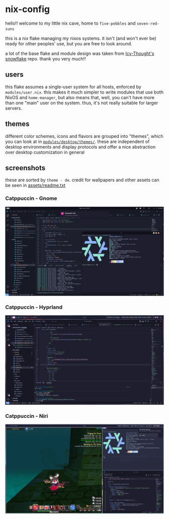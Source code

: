 # nix-config

hello!! welcome to my little nix cave, home to `five-pebbles` and `seven-red-suns`

this is a nix flake managing my nixos systems. it isn't (and won't ever be) ready for other peoples' use, but you are free to look around.

a lot of the base flake and module design was taken from [Icy-Thought's snowflake](https://github.com/Icy-Thought/snowflake) repo. thank you very much!!

## users

this flake assumes a single-user system for all hosts, enforced by `modules/user.nix`. this makes it much simpler to write modules that use both NixOS and `home-manager`, but also means that, well, you can't have more than one "main" user on the system. thus, it's not really suitable for larger servers.

## themes

different color schemes, icons and flavors are grouped into "themes", which you can look at in [`modules/desktop/themes/`](./modules/desktop/themes/). these are independent of desktop environments and display protocols and offer a nice abstraction over desktop customization in general

## screenshots

these are sorted by `theme - de`. credit for wallpapers and other assets can be seen in [assets/readme.txt](./assets/readme.txt)

### Catppuccin - Gnome

![](./docs/assets/2024-01-08_14-24.png)

### Catppuccin - Hyprland

![](./docs/assets/2024-07-25_23-36.png)

### Catppuccin - Niri

![](./docs/assets/2024-12-14_04-51.png)